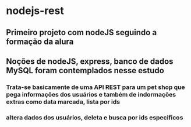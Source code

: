 # nodejs-rest

## Primeiro projeto com nodeJS seguindo a formação da alura

## Noções de nodeJS, express, banco de dados MySQL foram contemplados nesse estudo

### Trata-se basicamente de uma API REST para um pet shop que pega informações dos usuários e também de indormações extras como data marcada, lista por ids
### altera dados dos usuários, deleta e busca por ids especificos
